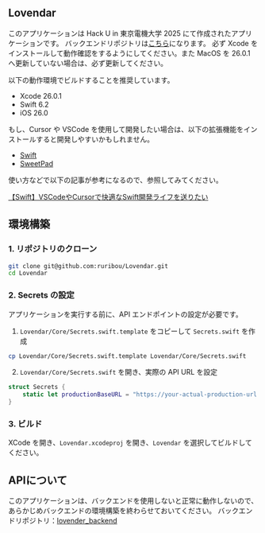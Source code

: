 ## Lovendar

このアプリケーションは Hack U in 東京電機大学 2025 にて作成されたアプリケーションです。
バックエンドリポジトリは[こちら](https://github.com/HijiriSato88/lovender_backend)になります。
必ず Xcode をインストールして動作確認をするようにしてください。また MacOS を 26.0.1 へ更新していない場合は、必ず更新してください。

以下の動作環境でビルドすることを推奨しています。

- Xcode 26.0.1
- Swift 6.2
- iOS 26.0

もし、Cursor や VSCode を使用して開発したい場合は、以下の拡張機能をインストールすると開発しやすいかもしれません。

- [Swift](https://marketplace.cursorapi.com/items/?itemName=sswg.swift-lang)
- [SweetPad](https://marketplace.cursorapi.com/items/?itemName=sweetpad.sweetpad)

使い方などで以下の記事が参考になるので、参照してみてください。

[【Swift】VSCodeやCursorで快適なSwift開発ライフを送りたい](https://zenn.dev/ncdc/articles/swift_sweetpad)

## 環境構築

### 1. リポジトリのクローン

```bash
git clone git@github.com:ruribou/Lovendar.git
cd Lovendar
```

### 2. Secrets の設定

アプリケーションを実行する前に、API エンドポイントの設定が必要です。

1. `Lovendar/Core/Secrets.swift.template` をコピーして `Secrets.swift` を作成

```bash
cp Lovendar/Core/Secrets.swift.template Lovendar/Core/Secrets.swift
```

2. `Lovendar/Core/Secrets.swift` を開き、実際の API URL を設定

```swift
struct Secrets {
    static let productionBaseURL = "https://your-actual-production-url.com/api"
}
```

### 3. ビルド

XCode を開き、`Lovendar.xcodeproj` を開き、`Lovendar` を選択してビルドしてください。

## APIについて

このアプリケーションは、バックエンドを使用しないと正常に動作しないので、あらかじめバックエンドの環境構築を終わらせておいてください。
バックエンドリポジトリ：[lovender_backend](https://github.com/HijiriSato88/lovender_backend)
